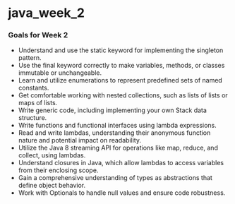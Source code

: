 # java_week_2

### Goals for Week 2

- Understand and use the static keyword for implementing the singleton pattern.
- Use the final keyword correctly to make variables, methods, or classes immutable or unchangeable.
- Learn and utilize enumerations to represent predefined sets of named constants.
- Get comfortable working with nested collections, such as lists of lists or maps of lists.
- Write generic code, including implementing your own Stack data structure.
- Write functions and functional interfaces using lambda expressions.
- Read and write lambdas, understanding their anonymous function nature and potential impact on readability.
- Utilize the Java 8 streaming API for operations like map, reduce, and collect, using lambdas.
- Understand closures in Java, which allow lambdas to access variables from their enclosing scope.
- Gain a comprehensive understanding of types as abstractions that define object behavior.
- Work with Optionals to handle null values and ensure code robustness.
